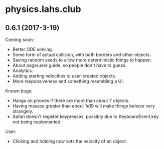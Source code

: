 # physics.lahs.club
## 0.6.1 (2017-3-19)

Coming soon:
* Better ODE solving.
* Some form of actual collision, with both borders and other objects.
* Saving random seeds to allow more deterministic things to happen.
* About page/user guide, so people don't have to guess.
* Analytics.
* Adding starting velocities to user-created objects.
* More responsiveness and something resembling a UI.

Known bugs:
* Hangs on phones if there are more than about 7 objects.
* Having masses greater than about 1e19 will make things behave very strangely.
* Safari doesn't register keypresses, possibly due to KeyboardEvent.key not being implemented.

User:
* Clicking and holding now sets the velocity of an object.